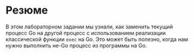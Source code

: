 # Резюме

В этом лабораторном задании мы узнали, как заменить текущий процесс Go на другой процесс с использованием реализации классической функции `exec` на Go. Это может быть полезно, когда нам нужно выполнить не-Go процесс из программы на Go.
